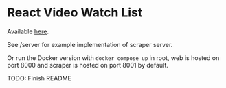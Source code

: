 # React Video Watch List

Available [here](https://ktchung.github.io/react-video-watch-list/).

See /server for example implementation of scraper server.

Or run the Docker version with `docker compose up` in root, web is hosted on port 8000 and scraper is hosted on port 8001 by default.

TODO: Finish README
